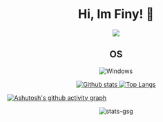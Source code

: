 <h1 align="center">Hi, Im Finy! 👋</h1>

<div align="center">

<p align="center">
  <a href="#">
    <img src="https://skillicons.dev/icons?i=js,html,css,ps,vscode">
  </a>
</p>

## OS
![Windows](https://img.shields.io/badge/Windows-0078D6?style=for-the-badge&logo=windows&logoColor=white)

<p align="center">
  <a href="#">
    <img src="https://github-readme-stats.vercel.app/api?username=finyi&theme=onedark&show_icons=true&hide_rank=true&custom_title=Stats&count_private=true&hide_border=true&hide=issues&line_height=24&bg_color=0d1117" alt="Github stats" />
    <img src="https://github-readme-stats.vercel.app/api/top-langs/?username=finyi&layout=compact&theme=onedark&count_private=true&hide_border=true&bg_color=0d1117" alt="Top Langs">
  </a>
</p>

</div>

[![Ashutosh's github activity graph](https://github-readme-activity-graph.vercel.app/graph?username=finyi&theme=github-compact)](https://github.com/ashutosh00710/github-readme-activity-graph)

<div align="center">

![stats-gsg](http://github-profile-summary-cards.vercel.app/api/cards/profile-details?username=finyi&theme=github_dark)

</div>

